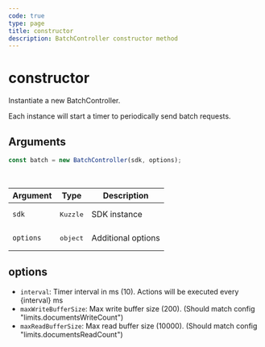 ```yaml
---
code: true
type: page
title: constructor
description: BatchController constructor method
---
```


# constructor

<SinceBadge version="7.9.0" />

Instantiate a new BatchController.

Each instance will start a timer to periodically send batch requests.

## Arguments

```js
const batch = new BatchController(sdk, options);
```

<br/>

| Argument  | Type              | Description        |
| --------- | ----------------- | ------------------ |
| `sdk`     | <pre>Kuzzle</pre> | SDK instance       |
| `options` | <pre>object</pre> | Additional options |

## options

  * `interval`:  Timer interval in ms (10). Actions will be executed every {interval} ms
  * `maxWriteBufferSize`: Max write buffer size (200). (Should match config "limits.documentsWriteCount")
  * `maxReadBufferSize`: Max read buffer size (10000). (Should match config "limits.documentsReadCount")

